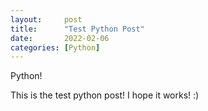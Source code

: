 ```yaml
---
layout:     post
title:      "Test Python Post"
date:       2022-02-06
categories: [Python]
---
```


<p class="intro"><span class="dropcap">P</span>ython!</p>

This is the test python post! I hope it works! :)